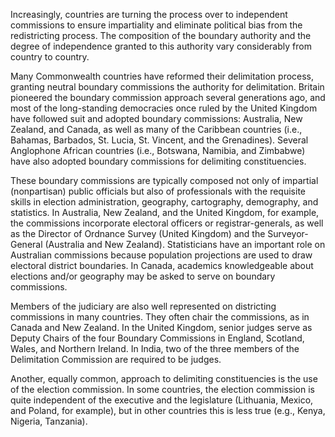 Increasingly, countries are turning the process over to independent commissions to ensure impartiality and eliminate political bias from the redistricting process. The composition of the boundary authority and the degree of independence granted to this authority vary considerably from country to country. 

Many Commonwealth countries have reformed their delimitation process, granting neutral boundary commissions the authority for delimitation. Britain pioneered the boundary commission approach several generations ago, and most of the long-standing democracies once ruled by the United Kingdom have followed suit and adopted boundary commissions: Australia, New Zealand, and Canada, as well as many of the Caribbean countries (i.e., Bahamas, Barbados, St. Lucia, St. Vincent, and the Grenadines). Several Anglophone African countries (i.e., Botswana, Namibia, and Zimbabwe) have also adopted boundary commissions for delimiting constituencies.

These boundary commissions are typically composed not only of impartial (nonpartisan) public officials but also of professionals with the requisite skills in election administration, geography, cartography, demography, and statistics. In Australia, New Zealand, and the United Kingdom, for example, the commissions incorporate electoral officers or registrar-generals, as well as the Director of Ordnance Survey (United Kingdom) and the Surveyor-General (Australia and New Zealand). Statisticians have an important role on Australian commissions because population projections are used to draw electoral district boundaries. In Canada, academics knowledgeable about elections and/or geography may be asked to serve on boundary commissions.

Members of the judiciary are also well represented on districting commissions in many countries. They often chair the commissions, as in Canada and New Zealand. In the United Kingdom, senior judges serve as Deputy Chairs of the four Boundary Commissions in England, Scotland, Wales, and Northern Ireland. In India, two of the three members of the Delimitation Commission are required to be judges.

Another, equally common, approach to delimiting constituencies is the use of the election commission. In some countries, the election commission is quite independent of the executive and the legislature (Lithuania, Mexico, and Poland, for example), but in other countries this is less true (e.g., Kenya, Nigeria, Tanzania).
